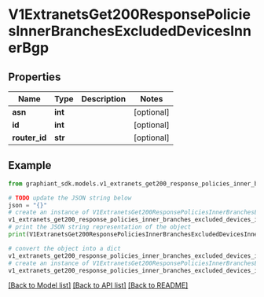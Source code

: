 # V1ExtranetsGet200ResponsePoliciesInnerBranchesExcludedDevicesInnerBgp


## Properties

Name | Type | Description | Notes
------------ | ------------- | ------------- | -------------
**asn** | **int** |  | [optional] 
**id** | **int** |  | [optional] 
**router_id** | **str** |  | [optional] 

## Example

```python
from graphiant_sdk.models.v1_extranets_get200_response_policies_inner_branches_excluded_devices_inner_bgp import V1ExtranetsGet200ResponsePoliciesInnerBranchesExcludedDevicesInnerBgp

# TODO update the JSON string below
json = "{}"
# create an instance of V1ExtranetsGet200ResponsePoliciesInnerBranchesExcludedDevicesInnerBgp from a JSON string
v1_extranets_get200_response_policies_inner_branches_excluded_devices_inner_bgp_instance = V1ExtranetsGet200ResponsePoliciesInnerBranchesExcludedDevicesInnerBgp.from_json(json)
# print the JSON string representation of the object
print(V1ExtranetsGet200ResponsePoliciesInnerBranchesExcludedDevicesInnerBgp.to_json())

# convert the object into a dict
v1_extranets_get200_response_policies_inner_branches_excluded_devices_inner_bgp_dict = v1_extranets_get200_response_policies_inner_branches_excluded_devices_inner_bgp_instance.to_dict()
# create an instance of V1ExtranetsGet200ResponsePoliciesInnerBranchesExcludedDevicesInnerBgp from a dict
v1_extranets_get200_response_policies_inner_branches_excluded_devices_inner_bgp_from_dict = V1ExtranetsGet200ResponsePoliciesInnerBranchesExcludedDevicesInnerBgp.from_dict(v1_extranets_get200_response_policies_inner_branches_excluded_devices_inner_bgp_dict)
```
[[Back to Model list]](../README.md#documentation-for-models) [[Back to API list]](../README.md#documentation-for-api-endpoints) [[Back to README]](../README.md)


